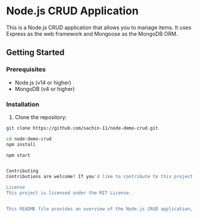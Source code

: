 # Node.js CRUD Application

This is a Node.js CRUD application that allows you to manage items. It uses Express as the web framework and Mongoose as the MongoDB ORM.

## Getting Started

### Prerequisites

- Node.js (v14 or higher)
- MongoDB (v4 or higher)

### Installation

1. Clone the repository:

```sh
git clone https://github.com/sachin-11/node-demo-crud.git

cd node-demo-crud
npm install

npm start


Contributing
Contributions are welcome! If you'd like to contribute to this project, please open an issue or submit a pull request.

License
This project is licensed under the MIT License.


This README file provides an overview of the Node.js CRUD application, including instructions for installation, available API endpoints, request/response format, error handling, testing, contributing, and licensing information. You can customize the README file content to match the specifics of your Node.js CRUD application.




